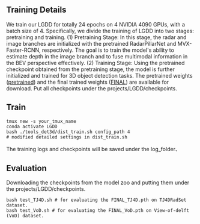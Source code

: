 ## Training Details

We train our LGDD for totally 24 epochs on 4 NVIDIA 4090 GPUs, with a batch size of 4. Specifically, we divide the training of LGDD into two stages: pretraining and training. (1) Pretraining Stage: In this stage, the radar and image branches are initialized with the pretrained RadarPillarNet and MVX-Faster-RCNN, respectively. The goal is to train the model's ability to estimate depth in the image branch and to fuse multimodal information in the BEV perspective effectively. (2) Training Stage: Using the pretrained checkpoint obtained from the pretraining stage, the model is further initialized and trained for 3D object detection tasks. The pretrained weights ([pretrained](https://github.com/shawnnnkb/LGDD-release/releases/download/v1.0/pretrained_ckpt.zip)) and the final trained weights ([FINAL](https://github.com/shawnnnkb/LGDD-release/releases/download/v1.0/final_ckpt.zip)) are available for download. Put all checkpoints under the projects/LGDD/checkpoints.

## Train

```
tmux new -s your_tmux_name
conda activate LGDD
bash ./tools_det3d/dist_train.sh config_path 4
# modified detailed settings in dist_train.sh
```

The training logs and checkpoints will be saved under the log_folder、

## Evaluation

Downloading the checkpoints from the model zoo and putting them under the projects/LGDD/checkpoints.
```
bash test_TJ4D.sh # for evaluating the FINAL_TJ4D.pth on TJ4DRadSet dataset.
bash test_VoD.sh # for evaluating the FINAL_VoD.pth on View-of-delft (VoD) dataset.
```